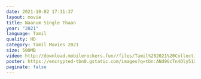 ```yaml
---
date: 2021-10-02 17:11:37
layout: movie
title: Naanum Single Thaan
year: "2021"
language: Tamil
quality: HD
category: Tamil Movies 2021
size: 500MB
video: http://download.mobilerockers.fun//files/Tamil%202021%20Collection/Naanum%20Single%20Thaan%20(2021)/Naanum%20Single%20Thaan%20(2021)%20Full%20Movies/Naanum%20Single%20Thaan%20(2021)%20HDRip/Naanum%20Single%20Thaan%20(2021)%20HDRip%20Single%20Part.mp4
poster: https://encrypted-tbn0.gstatic.com/images?q=tbn:ANd9GcTn4Oly51XQALhBTBlB-bn7JNI6AKPBT-svnA&usqp=CAU
paginate: false
---
```

